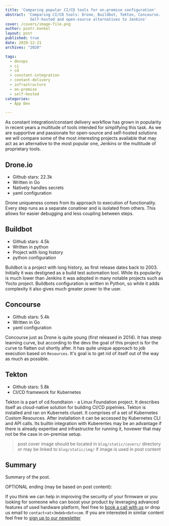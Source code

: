 ```yaml
---
title: 'Comparing popular CI/CD tools for on-premise configuration'
abstract: 'Comparing CI/CD tools: Drone, Buildbot, Tekton, Concourse.
           Self-hosted and open-source alternatives to Jenkins'
cover: /covers/image-file.png
author: piotr.konkol
layout: post
published: true
date: 2020-12-21
archives: "2020"

tags:
  - devops
  - ci
  - cd
  - constant-integration
  - contant-delivery
  - infrastructure
  - on-premise
  - self-hosted
categories:
  - App Dev

---
```


As constant integration/constant delivery workflow has grown in popularity in
recent years a multitude of tools intended for simplifying this task. As we
are supportive and passionate for open-source and self-hosted solutions we
will compare some of the most interesting projects available that may act
as an alternative to the most popular one, Jenkins or the multitude of
proprietary tools.

## Drone.io

* Github stars: 22.3k
* Written in Go
* Natively handles secrets
* yaml configuration

Drone uniqueness comes from its approach to execution of functionality. Every
step runs as a separate conatiner and is isolated from others. This allows
for easier debugging and less coupling between steps.

## Buildbot

* Github stars: 4.5k
* Written in python
* Project with long history
* python configuration

Buildbot is a project with long history, as first release dates back to 2003.
Initially it was destigned as a build test automation tool.  While its
popularity is much lower than Jenkins it was adopted in many notable projects
such as Yocto project. Buildbots configuration is written in Python, so while
it adds complexity it also gives much greater power to the user.

## Concourse

* Github stars: 5.4k
* Written in Go
* yaml configuration

Concourse just as Drone is quite young (first released in 2014). It has steep
learning curve, but according to the devs the goal of this project is for the
curve to flatten out shortly after. It has quite unique approach to job
execution based on `Resources`. It's goal is to get rid of itself out of the
way as much as possible.

## Tekton

* Github stars: 5.8k
* CI/CD framework for Kubernetes

Tekton is a part of cd.foundtaion - a Linux Foundation project. It describes
itself as cloud-native solution for building CI/CD pipelnies. Tekton is
installed and ran on Kubernets cluset. It comprises of a set of Kubernetes
Custom Resources. After installation it can be accessed by Kubernetes CLI
and API calls. Its builtin integration with Kuberentes may be an advantage
if there is already expertise and infrastructre for running it, hovewer
that may not be the case in on-premise setup.

> post cover image should be located in `blog/static/covers/` directory or may be
  linked to `blog/static/img/` if image is used in post content

## Summary

Summary of the post.

OPTIONAL ending (may be based on post content):

If you think we can help in improving the security of your firmware or you
looking for someone who can boost your product by leveraging advanced features
of used hardware platform, feel free to [book a call with us](https://calendly.com/3mdeb/consulting-remote-meeting)
or drop us email to `contact<at>3mdeb<dot>com`. If you are interested in similar
content feel free to [sign up to our newsletter](http://eepurl.com/doF8GX)
